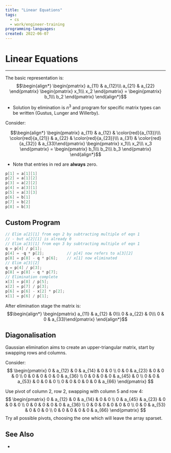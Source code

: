 ```yaml
---
title: "Linear Equations"
tags:
  - cs
  - work/engineer-training
programming-languages:
created: 2022-06-07
---
```

# Linear Equations
---
The basic representation is: 
$$\begin{align*}
  \begin{pmatrix} a_{11} & a_{12}\\\ a_{21} & a_{22} \end{pmatrix}
  \begin{pmatrix} x_1\\\ x_2 \end{pmatrix}
  = \begin{pmatrix} b_1\\\ b_2 \end{pmatrix}
\end{align*}$$

- Solution by elimination is $n^3$ and program for specific matrix types can be written (Gustus, Lunger and Willerby).

Consider:

$$\begin{align*}
  \begin{pmatrix} a_{11} & a_{12} & \color{red}{a_{13}}\\\ \color{red}{a_{21}} & a_{22} & \color{red}{a_{23}}\\\ a_{31} & \color{red}{a_{32}} & a_{33}\end{pmatrix}
  \begin{pmatrix} x_1\\\ x_2\\\ x_3 \end{pmatrix}
  = \begin{pmatrix} b_1\\\ b_2\\\ b_3 \end{pmatrix}
\end{align*}$$

- Note that entries in red are **always** zero.

```c
p[1] = a[1][1]
p[2] = a[1][2]
p[3] = a[2][2]
p[4] = a[3][1]
p[5] = a[3][3]
p[6] = b[1]
p[7] = b[2]
p[8] = b[3]
```

## Custom Program
```c
// Elim a[2][1] from eqn 2 by subtracting multiple of eqn 1
// - but a[2][1] is already 0
// Elim a[3][1] from eqn 3 by subtracting multiple of eqn 1
q = p[4] / p[1];
p[4] = -q * p[2];          // p[4] now refers to a[3][2]
p[8] = p[8] - q * p[6];    // x[1] now eliminated
// Elim a[3][2]
q = p[4] / p[3];
p[8] = p[8] - q * p[7];
// Elimination complete
x[3] = p[8] / p[5];
x[2] = p[7] / p[3];
p[6] = p[6] - x[2] * p[2];
x[1] = p[6] / p[1];
```

After elimination stage the matrix is:
$$\begin{align*}
  \begin{pmatrix} a_{11} & a_{12} & 0\\\ 0 & a_{22} & 0\\\ 0 & 0 & a_{33}\end{pmatrix}
\end{align*}$$
## Diagonalisation
Gaussian elimination aims to create an upper-triangular matrix, start by swapping rows and columns.

Consider:
$$ \begin{pmatrix}
0 & a_{12} & 0 & a_{14} & 0 & 0 \\
0 & 0 & a_{23} & 0 & 0 & 0 \\
0 & 0 & 0 & 0 & 0 & a_{36} \\
0 & 0 & 0 & 0 & a_{45} & 0 \\
0 & 0 & a_{53} & 0 & 0 & 0 \\
0 & 0 & 0 & 0 & 0 & a_{66} 
\end{pmatrix}  $$

Use pivot of column 2, row 2, swapping with column 5 and row 4:
$$ \begin{pmatrix}
0 & a_{12} & 0 & a_{14} & 0 & 0 \\
0 & a_{45} & a_{23} & 0 & 0 & 0 \\
0 & 0 & 0 & 0 & 0 & a_{36} \\
0 & 0 & 0 & 0 & 0 & 0 \\
0 & 0 & a_{53} & 0 & 0 & 0 \\
0 & 0 & 0 & 0 & 0 & a_{66} 
\end{pmatrix}  $$
Try all possible pivots, choosing the one which will leave the array sparset. 

## See Also
- [](notes/university/year2/cs2004/algorithms-and-data-structure.md#Mathematical%20Algorithms|Mathematical%20Algorithms)